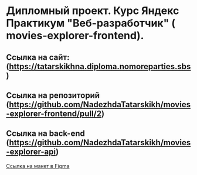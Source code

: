# Дипломный проект. Курс Яндекс Практикум "Веб-разработчик" ( movies-explorer-frontend).


## Ссылка на сайт: (https://tatarskikhna.diploma.nomoreparties.sbs)

## Ссылка на репозиторий (https://github.com/NadezhdaTatarskikh/movies-explorer-frontend/pull/2)

## Ссылка на back-end (https://github.com/NadezhdaTatarskikh/movies-explorer-api)

[Ссылка на макет в Figma](https://www.figma.com/file/9bYpNOf4MaiVpk6Fy13YAe/Diploma-(Copy)?node-id=39562%3A33654&mode=dev)